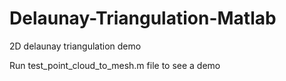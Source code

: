 # Delaunay-Triangulation-Matlab
2D delaunay triangulation demo

Run test_point_cloud_to_mesh.m file to see a demo
